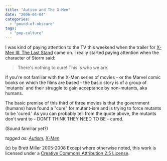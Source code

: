 ```yaml
---
title: "Autism and The X-Men"
date: "2006-04-04"
categories: 
  - "pound-of-obscure"
tags: 
  - "pop-culture"
---
```


I was kind of paying attention to the TV this weekend when the trailer for [X-Men III: The Last Stand](http://www.x-menthelaststand.com/) came on. I really started paying attention when the character of Storm said:

> There's nothing to cure! This is who we are.

If you're not familiar with the X-Men series of movies - or the Marvel comic books on which the films are based - the basic story is of a group of 'mutants' and their struggle to gain acceptance by non-mutants, aka humans.  
  
The basic premise of this third of three movies is that the government (humans) have found a "cure" for mutant-ism and is trying to force mutants to be 'cured.' As you can probably tell from the quote above, the mutants don't want to - DON'T THINK THEY NEED TO BE - cured.  
  
(Sound familiar yet?)  
  
_tagged as: [Autism](http://technorati.com/tag/autism), [X-Men](http://technorati.com/tag/X-Men)_

(c) by Brett Miller 2005-2008 Except where otherwise noted, this work is licensed under a [Creative Commons Attribution 2.5 License](http://creativecommons.org/licenses/by/2.5/).
